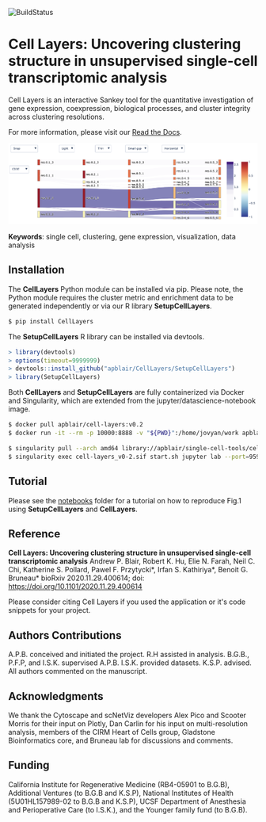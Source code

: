 ![BuildStatus](https://github.com/apblair/CellLayers/actions/workflows/main.yml/badge.svg?event=push)

# Cell Layers: Uncovering clustering structure in unsupervised single-cell transcriptomic analysis

Cell Layers is an interactive Sankey tool for the quantitative investigation of gene expression, coexpression, biological processes, and cluster integrity across clustering resolutions. 

For more information, please visit our [Read the Docs](https://celllayers.readthedocs.io/en/latest/index.html). 

![plot](/images/example.png)

**Keywords**: single cell, clustering, gene expression, visualization, data analysis

## Installation
The **CellLayers** Python module can be installed via pip. Please note, the Python module requires the cluster metric and enrichment data to be generated independently or via our R library **SetupCellLayers**. 

```bash
$ pip install CellLayers
```

The **SetupCellLayers** R library can be installed via devtools.
```R
> library(devtools)
> options(timeout=9999999)
> devtools::install_github("apblair/CellLayers/SetupCellLayers")
> library(SetupCellLayers)
```

Both **CellLayers** and **SetupCellLayers** are fully containerized via Docker and Singularity, which are extended from the jupyter/datascience-notebook image.
```bash
$ docker pull apblair/cell-layers:v0.2
$ docker run -it --rm -p 10000:8888 -v "${PWD}":/home/jovyan/work apblair/cell-layers:v0.2
```

```bash
$ singularity pull --arch amd64 library://apblair/single-cell-tools/cell-layers:v0-2
$ singularity exec cell-layers_v0-2.sif start.sh jupyter lab --port=9595
```

## Tutorial

Please see the [notebooks](https://github.com/apblair/CellLayers/tree/master/notebooks) folder for a tutorial on how to reproduce Fig.1 using **SetupCellLayers** and **CellLayers**.

## Reference
    
**Cell Layers: Uncovering clustering structure in unsupervised single-cell transcriptomic analysis** Andrew P. Blair, Robert K. Hu, Elie N. Farah, Neil C. Chi, Katherine S. Pollard, Pawel F. Przytycki*, Irfan S. Kathiriya*, Benoit G. Bruneau*
bioRxiv 2020.11.29.400614; doi: https://doi.org/10.1101/2020.11.29.400614

Please consider citing Cell Layers if you used the application or it's code snippets for your project.
    
## Authors Contributions
A.P.B. conceived and initiated the project. R.H assisted in analysis. B.G.B., P.F.P, and I.S.K. supervised A.P.B. I.S.K. provided datasets. K.S.P. advised. All authors commented on the manuscript.

## Acknowledgments
We thank the Cytoscape and scNetViz developers Alex Pico and Scooter Morris for their input on Plotly, Dan Carlin for his input on multi-resolution analysis, members of the CIRM Heart of Cells group, Gladstone Bioinformatics core, and Bruneau lab for discussions and comments. 

## Funding
California Institute for Regenerative Medicine (RB4-05901 to B.G.B), Additional Ventures (to B.G.B and K.S.P), National Institutes of Health (5U01HL157989-02 to B.G.B and K.S.P), UCSF Department of Anesthesia and Perioperative Care (to I.S.K.), and the Younger family fund (to B.G.B).

